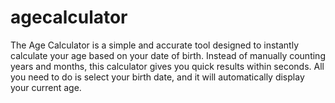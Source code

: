 # agecalculator
The Age Calculator is a simple and accurate tool designed to instantly calculate your age based on your date of birth. Instead of manually counting years and months, this calculator gives you quick results within seconds. All you need to do is select your birth date, and it will automatically display your current age.
